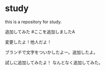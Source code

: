 study
=====

this is a repository for study.

追加してみた #ここを追加しましたA

変更したよ！他人だよ！

ブランチで文字をついかしたよー。追加したよ。

試しに追加してみたよ！
なんとなく追加してみた。

